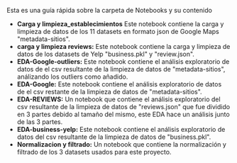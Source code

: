 Esta es una guía rápida sobre la carpeta de Notebooks y su contenido

* **Carga y limpieza_establecimientos** Este notebook contiene la carga y limpieza de datos de los 11 datasets en formato json de Google Maps "metadata-sitios".
* **carga y limpieza reviews:** Este notebook contiene la carga y limpieza de datos de los datasets de Yelp "business.pkl" y "review.json". 
* **EDA-Google-outliers:** Este notebook contiene el análisis exploratorio de datos de el csv resultante de la limpieza de datos de "metadata-sitios", análizando los outliers como añadido.
* **EDA-Google:** Este notebook contiene el análisis exploratorio de datos de el csv restante de la limpieza de datos de "metadata-sitios".
* **EDA-REVIEWS:** Un notebook que contiene el análisis exploratorio del csv resultante de la limpieza de datos de "reviews.json" que fue dividido en 3 partes debido al tamaño del mismo, este EDA hace un análisis junto de las 3 partes.
* **EDA-business-yelp:** Este notebook contiene el análisis exploratorio de datos del csv resultante de la limpieza de datos de "business.pkl".
* **Normalizacion y filtrado:** Un notebook que contiene la normalización y filtrado de los 3 datasets usados para este proyecto.